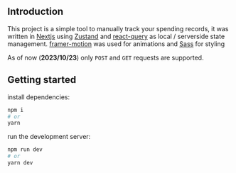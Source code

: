 ## Introduction

This project is a simple tool to manually track your spending records, it was written in [Nextjs](https://nextjs.org) using [Zustand](https://github.com/pmndrs/zustand) and [react-query](https://tanstack.com/query/v3/) as local / serverside state management.
[framer-motion](https://www.framer.com/motion/) was used for animations and [Sass](https://sass-lang.com) for styling

As of now (**2023/10/23**) only `POST` and `GET` requests are supported.

## Getting started

install dependencies:

```bash
npm i
# or
yarn
```

run the development server:

```bash
npm run dev
# or
yarn dev
```
